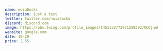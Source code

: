 ```yaml
---
name: noiaDucks
description: just a test
twitter: twitter.com/noiaducks
discord: discord.com
image: https://pbs.twimg.com/profile_images/1453552773971259392/ObOjnoOP_400x400.jpg
website: google.com
date: 10-29
price: 2.55
---
```

